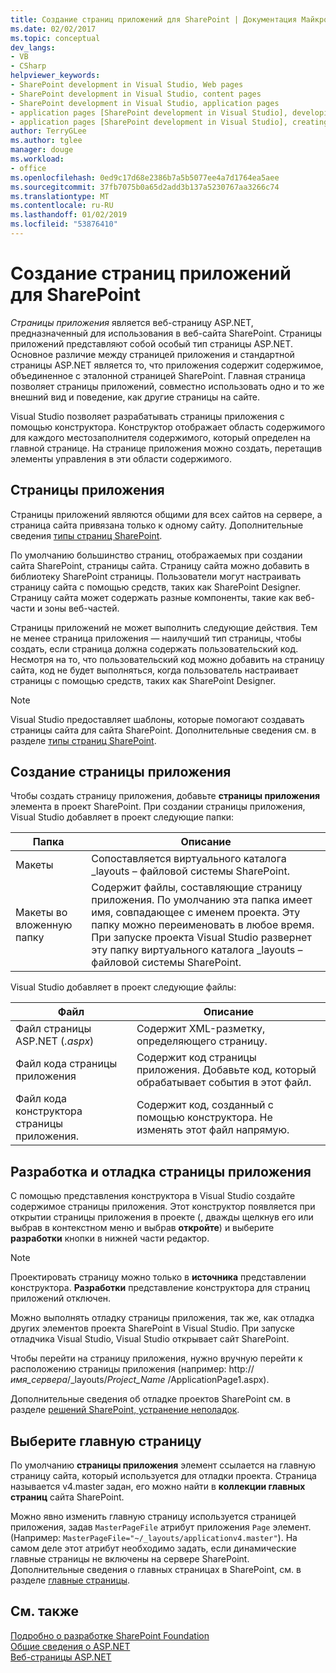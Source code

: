 ```yaml
---
title: Создание страниц приложений для SharePoint | Документация Майкрософт
ms.date: 02/02/2017
ms.topic: conceptual
dev_langs:
- VB
- CSharp
helpviewer_keywords:
- SharePoint development in Visual Studio, Web pages
- SharePoint development in Visual Studio, content pages
- SharePoint development in Visual Studio, application pages
- application pages [SharePoint development in Visual Studio], developing
- application pages [SharePoint development in Visual Studio], creating
author: TerryGLee
ms.author: tglee
manager: douge
ms.workload:
- office
ms.openlocfilehash: 0ed9c17d68e2386b7a5b5077ee4a7d1764ea5aee
ms.sourcegitcommit: 37fb7075b0a65d2add3b137a5230767aa3266c74
ms.translationtype: MT
ms.contentlocale: ru-RU
ms.lasthandoff: 01/02/2019
ms.locfileid: "53876410"
---
```

# <a name="create-application-pages-for-sharepoint"></a>Создание страниц приложений для SharePoint
  *Страницы приложения* является веб-страницу ASP.NET, предназначенный для использования в веб-сайта SharePoint. Страницы приложений представляют собой особый тип страницы ASP.NET. Основное различие между страницей приложения и стандартной страницы ASP.NET является то, что приложения содержит содержимое, объединенное с эталонной страницей SharePoint. Главная страница позволяет страницы приложений, совместно использовать одно и то же внешний вид и поведение, как другие страницы на сайте.  
  
 Visual Studio позволяет разрабатывать страницы приложения с помощью конструктора. Конструктор отображает область содержимого для каждого местозаполнителя содержимого, который определен на главной странице. На странице приложения можно создать, перетащив элементы управления в эти области содержимого.  
  
## <a name="application-pages"></a>Страницы приложения
 Страницы приложений являются общими для всех сайтов на сервере, а страница сайта привязана только к одному сайту. Дополнительные сведения [типы страниц SharePoint](http://go.microsoft.com/fwlink/?LinkID=211584).  
  
 По умолчанию большинство страниц, отображаемых при создании сайта SharePoint, страницы сайта. Страницу сайта можно добавить в библиотеку SharePoint страницы. Пользователи могут настраивать страницу сайта с помощью средств, таких как SharePoint Designer. Страницу сайта может содержать разные компоненты, такие как веб-части и зоны веб-частей.  
  
 Страницы приложений не может выполнить следующие действия. Тем не менее страница приложения — наилучший тип страницы, чтобы создать, если страница должна содержать пользовательский код. Несмотря на то, что пользовательский код можно добавить на страницу сайта, код не будет выполняться, когда пользователь настраивает страницы с помощью средств, таких как SharePoint Designer.  
  
> [!NOTE]  
>  Visual Studio предоставляет шаблоны, которые помогают создавать страницы сайта для сайта SharePoint. Дополнительные сведения см. в разделе [типы страниц SharePoint](http://go.microsoft.com/fwlink/?LinkID=211584).  
  
## <a name="create-an-application-page"></a>Создание страницы приложения
 Чтобы создать страницу приложения, добавьте **страницы приложения** элемента в проект SharePoint. При создании страницы приложения, Visual Studio добавляет в проект следующие папки:  
  
|Папка|Описание|  
|------------|-----------------|  
|Макеты|Сопоставляется виртуального каталога _layouts – файловой системы SharePoint.|  
|Макеты во вложенную папку|Содержит файлы, составляющие страницу приложения. По умолчанию эта папка имеет имя, совпадающее с именем проекта. Эту папку можно переименовать в любое время. При запуске проекта Visual Studio развернет эту папку виртуального каталога _layouts – файловой системы SharePoint.|  
  
 Visual Studio добавляет в проект следующие файлы:  
  
|Файл|Описание|  
|----------|-----------------|  
|Файл страницы ASP.NET (*.aspx*)|Содержит XML-разметку, определяющего страницу.|  
|Файл кода страницы приложения|Содержит код страницы приложения. Добавьте код, который обрабатывает события в этот файл.|  
|Файл кода конструктора страницы приложения.|Содержит код, созданный с помощью конструктора. Не изменять этот файл напрямую.|  
  
## <a name="design-and-debug-an-application-page"></a>Разработка и отладка страницы приложения
 С помощью представления конструктора в Visual Studio создайте содержимое страницы приложения. Этот конструктор появляется при открытии страницы приложения в проекте (, дважды щелкнув его или выбрав в контекстном меню и выбрав **откройте**) и выберите **разработки** кнопки в нижней части редактор.  
  
> [!NOTE]  
>  Проектировать страницу можно только в **источника** представлении конструктора. **Разработки** представление конструктора для страниц приложений отключен.  
  
 Можно выполнять отладку страницы приложения, так же, как отладка других элементов проекта SharePoint в Visual Studio. При запуске отладчика Visual Studio, Visual Studio открывает сайт SharePoint.  
  
 Чтобы перейти на страницу приложения, нужно вручную перейти к расположению страницы приложения (например: http://<em>имя_сервера</em>/_layouts/*Project_Name*  /ApplicationPage1.aspx).  
  
 Дополнительные сведения об отладке проектов SharePoint см. в разделе [решений SharePoint, устранение неполадок](../sharepoint/troubleshooting-sharepoint-solutions.md).  
  
## <a name="choose-a-master-page"></a>Выберите главную страницу
 По умолчанию **страницы приложения** элемент ссылается на главную страницу сайта, который используется для отладки проекта. Страница называется v4.master задан, его можно найти в **коллекции главных страниц** сайта SharePoint.  
  
 Можно явно изменить главную страницу используется страницей приложения, задав `MasterPageFile` атрибут приложения `Page` элемент. (Например: `MasterPageFile="~/_layouts/applicationv4.master"`). На самом деле этот атрибут необходимо задать, если динамические главные страницы не включены на сервере SharePoint. Дополнительные сведения о главных страницах в SharePoint, см. в разделе [главные страницы](http://go.microsoft.com/fwlink/?LinkID=169281).  
  
## <a name="see-also"></a>См. также
 [Подробно о разработке SharePoint Foundation](http://go.microsoft.com/fwlink/?LinkID=182103)   
 [Общие сведения о ASP.NET](/aspnet/overview)   
 [Веб-страницы ASP.NET](/aspnet/web-pages/index)   
